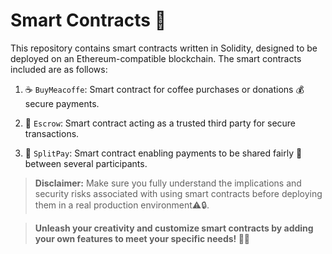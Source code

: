 
# **Smart Contracts 📝**

This repository contains smart contracts written in Solidity, designed to be deployed on an Ethereum-compatible blockchain. The smart contracts included are as follows:


1. ☕️ `BuyMeacoffe`: Smart contract for coffee purchases or donations 💰 secure payments.

2. 🤝 `Escrow`: Smart contract acting as a trusted third party for secure transactions.

3. 🔄 `SplitPay`: Smart contract enabling payments to be shared fairly 💸 between several participants.



>**Disclaimer:** Make sure you fully understand the implications and security risks associated with using smart contracts before deploying them in a real production environment⚠️🔒.


>**Unleash your creativity and customize smart contracts by adding your own features to meet your specific needs! 🚀✨**